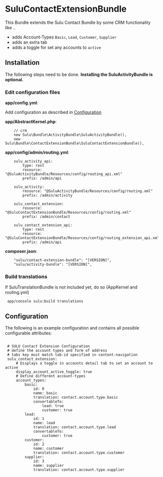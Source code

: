 # SuluContactExtensionBundle

This Bundle extends the Sulu Contact Bundle by some CRM functionality like ..
 * adds Account-Types `Basic`, `Lead`, `Customer`, `Supplier`
 * adds an extra tab
 * adds a toggle for set any accounts to `active`
 
## Installation
 
The following steps need to be done. **Installing the SuluActivityBundle is optional.**
 
### Edit configuration files

**app/config.yml**:

Add configuration as described in [Configuration](#configuration) 
 
**app/AbstractKernel.php**:
 
```
    // crm
    new Sulu\Bundle\ActivityBundle\SuluActivityBundle(),
    new Sulu\Bundle\ContactExtensionBundle\SuluContactExtensionBundle(),
```
 
**app/config/admin/routing.yml**:
 
``` 
    sulu_activity_api:
        type: rest
        resource: "@SuluActivityBundle/Resources/config/routing_api.xml"
        prefix: /admin/api
    
    sulu_activity:
        resource: "@SuluActivityBundle/Resources/config/routing.xml"
        prefix: /admin/activity
    
    sulu_contact_extension:
        resource: "@SuluContactExtensionBundle/Resources/config/routing.xml"
        prefix: /admin/contact
    
    sulu_contact_extension_api:
        type: rest
        resource: "@SuluContactExtensionBundle/Resources/config/routing_extension_api.xml"
        prefix: /admin/api
```
 
**composer.json**:
 
```
    "sulu/contact-extension-bundle": "[VERSION]",
    "sulu/activity-bundle": "[VERSION]",
```
 
### Build translations

If SuluTranslationBundle is not included yet, do so (AppKernel and routing.yml)

```
 app/console sulu:build translations
```
  
## Configuration
 
The following is an example configuration and contains all possible
configurable attributes:
 
 
```{config}
 
 # SULU Contact Extension Configuration
 # define the account types and form of address
 # tabs key must match tab-id specified in content-navigation
 sulu_contact_extension:
     # Displays a toggle in accounts detail tab to set an account to active
     display_account_active_toggle: true
     # Define different account-types
     account_types:
         basic:
             id: 0
             name: basic
             translation: contact.account.type.basic
             convertableTo:
                 lead: true
                 customer: true
         lead:
             id: 1
             name: lead
             translation: contact.account.type.lead
             convertableTo:
                 customer: true
         customer:
             id: 2
             name: customer
             translation: contact.account.type.customer
         supplier:
             id: 3
             name: supplier
             translation: contact.account.type.supplier
```

